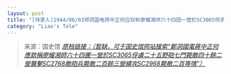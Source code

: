 ```yaml
---
layout: post
title: "[待录入]1944/06/03郑洞国电蒋中正何应钦称廖耀湘师六十四团一营於SC3065俘虏二十五野炮七门毙敌四十余二营袭击SC2768敌炮兵毙敌二百余三营续攻SC2968毙敌二百等情"
category: "Liao's Tele"
---
```



> 来源：国史馆 [*原档链接：（暂缺，可于国史馆网站搜索“鄭洞國電蔣中正何應欽稱廖耀湘師六十四團一營於SC3065俘虜二十五野砲七門斃敵四十餘二營襲擊SC2768敵砲兵斃敵二百餘三營續攻SC2968斃敵二百等情”）*]()
